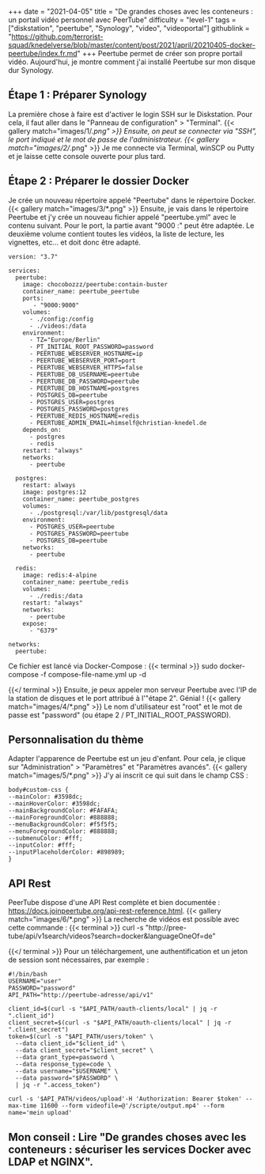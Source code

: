 +++
date = "2021-04-05"
title = "De grandes choses avec les conteneurs : un portail vidéo personnel avec PeerTube"
difficulty = "level-1"
tags = ["diskstation", "peertube", "Synology", "video", "videoportal"]
githublink = "https://github.com/terrorist-squad/knedelverse/blob/master/content/post/2021/april/20210405-docker-peertube/index.fr.md"
+++
Peertube permet de créer son propre portail vidéo. Aujourd'hui, je montre comment j'ai installé Peertube sur mon disque dur Synology.
## Étape 1 : Préparer Synology
La première chose à faire est d'activer le login SSH sur le Diskstation. Pour cela, il faut aller dans le "Panneau de configuration" > "Terminal".
{{< gallery match="images/1/*.png" >}}
Ensuite, on peut se connecter via "SSH", le port indiqué et le mot de passe de l'administrateur.
{{< gallery match="images/2/*.png" >}}
Je me connecte via Terminal, winSCP ou Putty et je laisse cette console ouverte pour plus tard.
## Étape 2 : Préparer le dossier Docker
Je crée un nouveau répertoire appelé "Peertube" dans le répertoire Docker.
{{< gallery match="images/3/*.png" >}}
Ensuite, je vais dans le répertoire Peertube et j'y crée un nouveau fichier appelé "peertube.yml" avec le contenu suivant. Pour le port, la partie avant "9000 :" peut être adaptée. Le deuxième volume contient toutes les vidéos, la liste de lecture, les vignettes, etc... et doit donc être adapté.
```
version: "3.7"

services:
  peertube:
    image: chocobozzz/peertube:contain-buster
    container_name: peertube_peertube
    ports:
       - "9000:9000"
    volumes:
      - ./config:/config
      - ./videos:/data
    environment:
      - TZ="Europe/Berlin"
      - PT_INITIAL_ROOT_PASSWORD=password
      - PEERTUBE_WEBSERVER_HOSTNAME=ip
      - PEERTUBE_WEBSERVER_PORT=port
      - PEERTUBE_WEBSERVER_HTTPS=false
      - PEERTUBE_DB_USERNAME=peertube
      - PEERTUBE_DB_PASSWORD=peertube
      - PEERTUBE_DB_HOSTNAME=postgres
      - POSTGRES_DB=peertube
      - POSTGRES_USER=postgres
      - POSTGRES_PASSWORD=postgres
      - PEERTUBE_REDIS_HOSTNAME=redis
      - PEERTUBE_ADMIN_EMAIL=himself@christian-knedel.de
    depends_on:
      - postgres
      - redis
    restart: "always"
    networks:
      - peertube

  postgres:
    restart: always
    image: postgres:12
    container_name: peertube_postgres
    volumes:
      - ./postgresql:/var/lib/postgresql/data
    environment:
      - POSTGRES_USER=peertube
      - POSTGRES_PASSWORD=peertube
      - POSTGRES_DB=peertube
    networks:
      - peertube

  redis:
    image: redis:4-alpine
    container_name: peertube_redis
    volumes:
      - ./redis:/data
    restart: "always"
    networks:
      - peertube
    expose:
      - "6379"

networks:
  peertube:

```
Ce fichier est lancé via Docker-Compose :
{{< terminal >}}
sudo docker-compose -f compose-file-name.yml up -d

{{</ terminal >}}
Ensuite, je peux appeler mon serveur Peertube avec l'IP de la station de disques et le port attribué à l'"étape 2". Génial !
{{< gallery match="images/4/*.png" >}}
Le nom d'utilisateur est "root" et le mot de passe est "password" (ou étape 2 / PT_INITIAL_ROOT_PASSWORD).
## Personnalisation du thème
Adapter l'apparence de Peertube est un jeu d'enfant. Pour cela, je clique sur "Administration" > "Paramètres" et "Paramètres avancés".
{{< gallery match="images/5/*.png" >}}
J'y ai inscrit ce qui suit dans le champ CSS :
```
body#custom-css {
--mainColor: #3598dc;
--mainHoverColor: #3598dc;
--mainBackgroundColor: #FAFAFA;
--mainForegroundColor: #888888;
--menuBackgroundColor: #f5f5f5;
--menuForegroundColor: #888888;
--submenuColor: #fff;
--inputColor: #fff;
--inputPlaceholderColor: #898989;
}

```

## API Rest
PeerTube dispose d'une API Rest complète et bien documentée : https://docs.joinpeertube.org/api-rest-reference.html.
{{< gallery match="images/6/*.png" >}}
La recherche de vidéos est possible avec cette commande :
{{< terminal >}}
curl -s "http://pree-tube/api/v1search/videos?search=docker&languageOneOf=de"

{{</ terminal >}}
Pour un téléchargement, une authentification et un jeton de session sont nécessaires, par exemple :
```
#!/bin/bash
USERNAME="user"
PASSWORD="password"
API_PATH="http://peertube-adresse/api/v1"

client_id=$(curl -s "$API_PATH/oauth-clients/local" | jq -r ".client_id")
client_secret=$(curl -s "$API_PATH/oauth-clients/local" | jq -r ".client_secret")
token=$(curl -s "$API_PATH/users/token" \
  --data client_id="$client_id" \
  --data client_secret="$client_secret" \
  --data grant_type=password \
  --data response_type=code \
  --data username="$USERNAME" \
  --data password="$PASSWORD" \
  | jq -r ".access_token")

curl -s '$API_PATH/videos/upload'-H 'Authorization: Bearer $token' --max-time 11600 --form videofile=@'/scripte/output.mp4' --form name='mein upload' 

```

## Mon conseil : Lire "De grandes choses avec les conteneurs : sécuriser les services Docker avec LDAP et NGINX".
